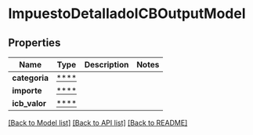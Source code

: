 # ImpuestoDetalladoICBOutputModel

## Properties
Name | Type | Description | Notes
------------ | ------------- | ------------- | -------------
**categoria** | [****](.md) |  | 
**importe** | [****](.md) |  | 
**icb_valor** | [****](.md) |  | 

[[Back to Model list]](../../README.md#documentation-for-models) [[Back to API list]](../../README.md#documentation-for-api-endpoints) [[Back to README]](../../README.md)

